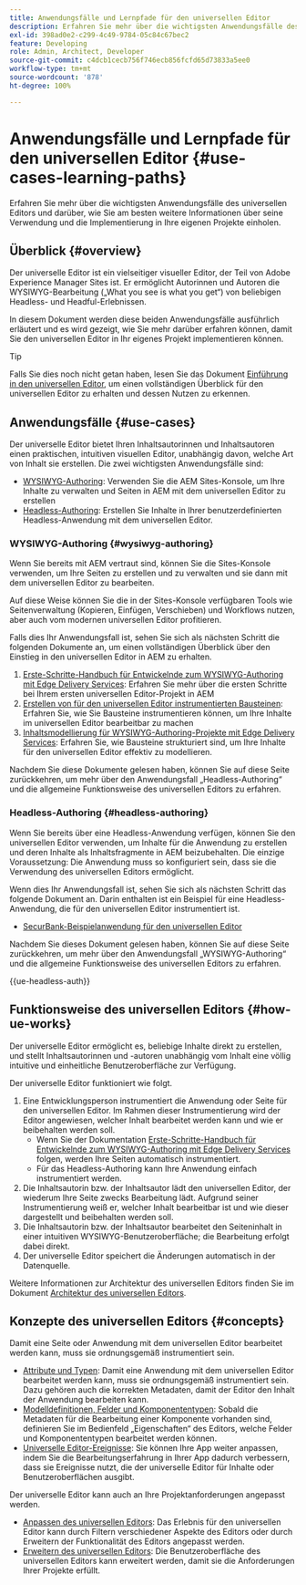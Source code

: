 ```yaml
---
title: Anwendungsfälle und Lernpfade für den universellen Editor
description: Erfahren Sie mehr über die wichtigsten Anwendungsfälle des universellen Editors und darüber, wie Sie am besten weitere Informationen über seine Verwendung und die Implementierung in Ihre eigenen Projekte einholen.
exl-id: 398ad0e2-c299-4c49-9784-05c84c67bec2
feature: Developing
role: Admin, Architect, Developer
source-git-commit: c4dcb1cecb756f746ecb856fcfd65d73833a5ee0
workflow-type: tm+mt
source-wordcount: '878'
ht-degree: 100%

---
```


# Anwendungsfälle und Lernpfade für den universellen Editor {#use-cases-learning-paths}

Erfahren Sie mehr über die wichtigsten Anwendungsfälle des universellen Editors und darüber, wie Sie am besten weitere Informationen über seine Verwendung und die Implementierung in Ihre eigenen Projekte einholen.

## Überblick {#overview}

Der universelle Editor ist ein vielseitiger visueller Editor, der Teil von Adobe Experience Manager Sites ist. Er ermöglicht Autorinnen und Autoren die WYSIWYG-Bearbeitung („What you see is what you get“) von beliebigen Headless- und Headful-Erlebnissen.

In diesem Dokument werden diese beiden Anwendungsfälle ausführlich erläutert und es wird gezeigt, wie Sie mehr darüber erfahren können, damit Sie den universellen Editor in Ihr eigenes Projekt implementieren können.

>[!TIP]
>
>Falls Sie dies noch nicht getan haben, lesen Sie das Dokument [Einführung in den universellen Editor](/help/implementing/universal-editor/introduction.md), um einen vollständigen Überblick für den universellen Editor zu erhalten und dessen Nutzen zu erkennen.

## Anwendungsfälle {#use-cases}

Der universelle Editor bietet Ihren Inhaltsautorinnen und Inhaltsautoren einen praktischen, intuitiven visuellen Editor, unabhängig davon, welche Art von Inhalt sie erstellen. Die zwei wichtigsten Anwendungsfälle sind:

* [WYSIWYG-Authoring](#wysiwyg-authoring): Verwenden Sie die AEM Sites-Konsole, um Ihre Inhalte zu verwalten und Seiten in AEM mit dem universellen Editor zu erstellen
* [Headless-Authoring](#headless-authoring): Erstellen Sie Inhalte in Ihrer benutzerdefinierten Headless-Anwendung mit dem universellen Editor.

### WYSIWYG-Authoring {#wysiwyg-authoring}

Wenn Sie bereits mit AEM vertraut sind, können Sie die Sites-Konsole verwenden, um Ihre Seiten zu erstellen und zu verwalten und sie dann mit dem universellen Editor zu bearbeiten.

Auf diese Weise können Sie die in der Sites-Konsole verfügbaren Tools wie Seitenverwaltung (Kopieren, Einfügen, Verschieben) und Workflows nutzen, aber auch vom modernen universellen Editor profitieren.

Falls dies Ihr Anwendungsfall ist, sehen Sie sich als nächsten Schritt die folgenden Dokumente an, um einen vollständigen Überblick über den Einstieg in den universellen Editor in AEM zu erhalten.

1. [Erste-Schritte-Handbuch für Entwickelnde zum WYSIWYG-Authoring mit Edge Delivery Services](/help/edge/wysiwyg-authoring/edge-dev-getting-started.md): Erfahren Sie mehr über die ersten Schritte bei Ihrem ersten universellen Editor-Projekt in AEM
1. [Erstellen von für den universellen Editor instrumentierten Bausteinen](/help/edge/wysiwyg-authoring/create-block.md): Erfahren Sie, wie Sie Bausteine instrumentieren können, um Ihre Inhalte im universellen Editor bearbeitbar zu machen
1. [Inhaltsmodellierung für WYSIWYG-Authoring-Projekte mit Edge Delivery Services](/help/edge/wysiwyg-authoring/content-modeling.md): Erfahren Sie, wie Bausteine strukturiert sind, um Ihre Inhalte für den universellen Editor effektiv zu modellieren.

Nachdem Sie diese Dokumente gelesen haben, können Sie auf diese Seite zurückkehren, um mehr über den Anwendungsfall „Headless-Authoring“ und die allgemeine Funktionsweise des universellen Editors zu erfahren.

### Headless-Authoring {#headless-authoring}

Wenn Sie bereits über eine Headless-Anwendung verfügen, können Sie den universellen Editor verwenden, um Inhalte für die Anwendung zu erstellen und deren Inhalte als Inhaltsfragmente in AEM beizubehalten. Die einzige Voraussetzung: Die Anwendung muss so konfiguriert sein, dass sie die Verwendung des universellen Editors ermöglicht.

Wenn dies Ihr Anwendungsfall ist, sehen Sie sich als nächsten Schritt das folgende Dokument an. Darin enthalten ist ein Beispiel für eine Headless-Anwendung, die für den universellen Editor instrumentiert ist.

* [SecurBank-Beispielanwendung für den universellen Editor](/help/implementing/universal-editor/securbank.md)

Nachdem Sie dieses Dokument gelesen haben, können Sie auf diese Seite zurückkehren, um mehr über den Anwendungsfall „WYSIWYG-Authoring“ und die allgemeine Funktionsweise des universellen Editors zu erfahren.

{{ue-headless-auth}}

## Funktionsweise des universellen Editors {#how-ue-works}

Der universelle Editor ermöglicht es, beliebige Inhalte direkt zu erstellen, und stellt Inhaltsautorinnen und -autoren unabhängig vom Inhalt eine völlig intuitive und einheitliche Benutzeroberfläche zur Verfügung.

Der universelle Editor funktioniert wie folgt.

1. Eine Entwicklungsperson instrumentiert die Anwendung oder Seite für den universellen Editor. Im Rahmen dieser Instrumentierung wird der Editor angewiesen, welcher Inhalt bearbeitet werden kann und wie er beibehalten werden soll.
   * Wenn Sie der Dokumentation [Erste-Schritte-Handbuch für Entwickelnde zum WYSIWYG-Authoring mit Edge Delivery Services](/help/edge/wysiwyg-authoring/edge-dev-getting-started.md) folgen, werden Ihre Seiten automatisch instrumentiert.
   * Für das Headless-Authoring kann Ihre Anwendung einfach instrumentiert werden.
1. Die Inhaltsautorin bzw. der Inhaltsautor lädt den universellen Editor, der wiederum Ihre Seite zwecks Bearbeitung lädt. Aufgrund seiner Instrumentierung weiß er, welcher Inhalt bearbeitbar ist und wie dieser dargestellt und beibehalten werden soll.
1. Die Inhaltsautorin bzw. der Inhaltsautor bearbeitet den Seiteninhalt in einer intuitiven WYSIWYG-Benutzeroberfläche; die Bearbeitung erfolgt dabei direkt.
1. Der universelle Editor speichert die Änderungen automatisch in der Datenquelle.

Weitere Informationen zur Architektur des universellen Editors finden Sie im Dokument [Architektur des universellen Editors](/help/implementing/universal-editor/architecture.md).

## Konzepte des universellen Editors {#concepts}

Damit eine Seite oder Anwendung mit dem universellen Editor bearbeitet werden kann, muss sie ordnungsgemäß instrumentiert sein.

* [Attribute und Typen](/help/implementing/universal-editor/attributes-types.md): Damit eine Anwendung mit dem universellen Editor bearbeitet werden kann, muss sie ordnungsgemäß instrumentiert sein. Dazu gehören auch die korrekten Metadaten, damit der Editor den Inhalt der Anwendung bearbeiten kann.
* [Modelldefinitionen, Felder und Komponententypen](/help/implementing/universal-editor/field-types.md): Sobald die Metadaten für die Bearbeitung einer Komponente vorhanden sind, definieren Sie im Bedienfeld „Eigenschaften“ des Editors, welche Felder und Komponententypen bearbeitet werden können.
* [Universelle Editor-Ereignisse](/help/implementing/universal-editor/events.md): Sie können Ihre App weiter anpassen, indem Sie die Bearbeitungserfahrung in Ihrer App dadurch verbessern, dass sie Ereignisse nutzt, die der universelle Editor für Inhalte oder Benutzeroberflächen ausgibt.

Der universelle Editor kann auch an Ihre Projektanforderungen angepasst werden.

* [Anpassen des universellen Editors](/help/implementing/universal-editor/customizing.md): Das Erlebnis für den universellen Editor kann durch Filtern verschiedener Aspekte des Editors oder durch Erweitern der Funktionalität des Editors angepasst werden.
* [Erweitern des universellen Editors](/help/implementing/universal-editor/extending.md): Die Benutzeroberfläche des universellen Editors kann erweitert werden, damit sie die Anforderungen Ihrer Projekte erfüllt.
